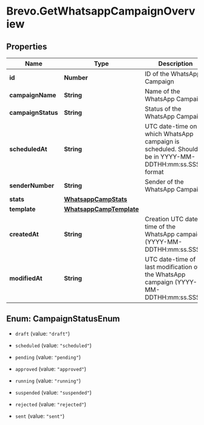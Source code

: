 # Brevo.GetWhatsappCampaignOverview

## Properties
Name | Type | Description | Notes
------------ | ------------- | ------------- | -------------
**id** | **Number** | ID of the WhatsApp Campaign | 
**campaignName** | **String** | Name of the WhatsApp Campaign | 
**campaignStatus** | **String** | Status of the WhatsApp Campaign | 
**scheduledAt** | **String** | UTC date-time on which WhatsApp campaign is scheduled. Should be in YYYY-MM-DDTHH:mm:ss.SSSZ format | [optional] 
**senderNumber** | **String** | Sender of the WhatsApp Campaign | 
**stats** | [**WhatsappCampStats**](WhatsappCampStats.md) |  | [optional] 
**template** | [**WhatsappCampTemplate**](WhatsappCampTemplate.md) |  | 
**createdAt** | **String** | Creation UTC date-time of the WhatsApp campaign (YYYY-MM-DDTHH:mm:ss.SSSZ) | 
**modifiedAt** | **String** | UTC date-time of last modification of the WhatsApp campaign (YYYY-MM-DDTHH:mm:ss.SSSZ) | 


<a name="CampaignStatusEnum"></a>
## Enum: CampaignStatusEnum


* `draft` (value: `"draft"`)

* `scheduled` (value: `"scheduled"`)

* `pending` (value: `"pending"`)

* `approved` (value: `"approved"`)

* `running` (value: `"running"`)

* `suspended` (value: `"suspended"`)

* `rejected` (value: `"rejected"`)

* `sent` (value: `"sent"`)




